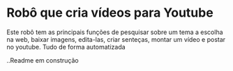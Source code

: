 # Robô que cria vídeos para Youtube
Este robô tem as principais funções de pesquisar sobre um tema a escolha na web, baixar imagens, edita-las, criar senteças, montar um vídeo e postar no youtube. Tudo de forma automatizada

..Readme em construção
